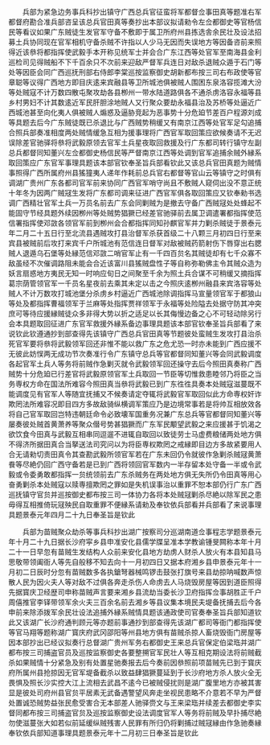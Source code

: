 <!-- { "loadSidebar": true } -->
　　兵部为紧急边务事兵科抄出镇守广西总兵官征蛮将军都督佥事田真等题准右军都督府勘合准兵部咨呈该总兵官田真等奏抄出本部议拟请勑令左佥都御史等官杨信民等看议如果广东贼徒生发官军守备不敷即于属卫所府州县拣选舎余民壮及设法招募土兵协同现在官军相机守备杀贼不许指以人少马无因而失误地方等因备咨前来照得近该叅将都指挥使武毅手本开称见统军士并会合广东江西等处官军至南海县金利巡检司见得贼船不下千百余只不次前来迎敌严督军兵连日对敌杀退贼众遁于石门等处等因臣会同广西巡抚刑部右侍郎李棠巡按监察御史胡新都布按三司右布政使等官章聪等议得广西地方即目庆逺来宾融县等卫所城池俱被贼人围困东泉洛容揽滩大汾等处贼寇不计万数四散屯聚攻劫各县栁州一带水陆道路俱各不通杀虏洛容永福等县乡村男妇不计其数逺近军民肝胆涂地贼人又行聚众要劫永福县治及苏桥等处逼近广西城池甚至向化夷人俱被贼人煽惑及逼胁竞起为恶事势十分危廹节差百户程源刘成等具题去后今广东贼徒既已杀退比与广西贼势稍缓又有南京江西等处官军足勾追捕合照兵部奏准相度两处贼情缓急互相为援事理将广西官军取回策应欲候奏请不无迟误除差官驰驿将叅将武毅原领去官军土兵星夜取回救援及行广东都司转行镇守左副总兵都督同知董兴左佥都御史杨信民等严督南京江西等处调到官军追捕余贼外縁系取回策应广东官军事理具题该本部官钦奉圣旨兵部看钦此又该总兵官田真题为贼情事照得广西所属府州县猺獞夷人递年作耗前总兵官右都督等官山云等镇守之时俱有调湖广贵州广东各都司官军前来协同广西官军哨守尚且不敷贼人窥伺出没不意正统十年冬为因两广贼冦生发将广东都司调来征进广西官军俱各取回策应又钦奉勑书选调广西精壮官军土兵一万员名前去广东会同剿贼为是撤去守备广西贼冦处处蜂起不能固守节经具题外续因栁州等处贼势猖獗已经差官驰驿前去属卫调遣署都指挥使范信署指挥使邓敳各领官军前到栁州会合都指挥同知孙麒官军并力剿杀贼徒于景泰元年二月二十五日行至北流县遇贼攻打县治督军杀获首级二十八颗三月初四日行至来宾县被贼前后攻打来宾千户所城池有范信连日督军对敌被贼药箭射伤下唇穿出右腮贼人退遁乌石堡等处縁范信邓敳二哨官军止有一千四百贠名其贼徒却有七千众寡不敌虽经不次催调路阻未能会合近该富川县猺贼盘性子等自称弥勒佛主令其贼众造为妖言扇惑地方夷民无知一时响应旬日之间聚至千余为照土兵合谋不可稍缓又摘指挥葛宗荫管领官军一千员名星夜前去乘其未定以击之今照庆逺栁州融县来宾洛容等处贼人不计万数攻打城池堡分杀虏乡村逼近广西城池除调指挥马宣量领官军于都狼山等处及都指挥曹福领军于兰麻等处指挥贾祥领军于永福等处险隘去处据守防其冲突庶可等待应援縁贼徒众多非得大势以折之适足以长其侮慢边备之心不可轻动除另行会本具题取回征进广东官军救援外縁系备边事理具题该本部官钦奉圣旨兵部看了来说钦此钦遵通抄到部查得先该镇守广西总兵官田真等节题彼处蛮贼生发攻打县治杀死官军要将叅将武毅领军回还非惟不能以救广东之危尤恐一时亦未能到广西应援不无彼此妨悮两无成功节次奏准行令广东镇守总兵等官都督同知董兴等会同武毅调度各起官军土兵人等务将前贼作急剿灭就令武毅领军回还操守去后今照田真奏称广西贼势十分危廹已行差官将武毅原领官军土兵取回一节臣等切惟救患睦邻乃将臣之当务専权方命在国法所难容今照田真当叅将武毅已到广东徃徃具奏本处贼寇滋蔓既不能调度见有官军人等随宜抚捕又不候奏请定夺辄将武毅官军取回似此方命専权奸诈欺罔法所难容况即目四方多故敌骑纵横调军策应乃是边境常事若是将帅互相放效各将自己官军取回岂特违朝廷命令必致壊军国重务况兼广东总兵等官都督同知董兴等屡奏彼处贼首黄萧养等聚众僣号势甚猖獗而广东军民颙望武毅之来应援甚于饥渴之欲饮食今田真与武毅互相串同逗遛不进辄自取回以致徒劳士马虚费粮储两处地方俱不得济所据田真合当拏送法司究问以为将臣専权欺罔之戒縁即目边方多故紧要用人合无请勑切责田真令其查勘武毅所领官军若在广东未回仍令就彼作急剿杀贼冦黄萧飬等尽絶仍回广西守备若是已到广西将领回官军数内一半存留本处守备一半或令武毅或令委勇敢都指挥一贠统领前去广东杀贼务在两处地方俱无失所仍令田真等用心奋勇剿杀本处贼寇以赎専擅欺罔之罪如是失机误事治以重罪不恕本部仍行广东广西巡抚镇守官贠并巡按御史都布按三司一体协力各将本处贼冦剿杀尽絶以除军民之患毋得互相推倚玩冦殃民自取重罪不便縁系请勑及奉钦依兵部看并兵部看了来说事理具题景泰元年四月二十九日奉圣旨是钦此

　　兵部为苗贼聚众劫杀等事兵科抄出湖广按察司分巡湖南道佥事程志学题景泰元年十月二十九日据长沙府寜乡县申准安化县儒学牒呈准本学教谕锺旻闗称本年十月二十一日早忽有苗贼生发结构人众前来安化县地方劫虏人财杀人放火有本县知县马思敬带领阖衙人等先自般移不知去向十一月初四日又据本府湘乡县申景泰元年十一月初二日辰时分忽有苗贼数多各执鎗弩器械鸣锣击鼓张打旗号来县劫掠呐喊数声惊散人民为因火夫人等对敌不过俱各奔走杀伤人命虏去人马烧毁房屋等因到道臣照得先据寳庆卫经歴司申称苗贼声言要来湘乡县流劫当委长沙卫府指挥佥事胡胜正千户周僖推官李铎带领军余火夫三百余名前去湘乡等县议集本境民夫堤备抚捕去后今各申前来除添拨军余民壮设法追捕外縁系贼情具题该通政使司官奏奉圣旨兵部知道钦此又该湖广长沙府通判顾元等亦题前事通抄到部查得先该湖广都司等衙门都指挥使等官马翔等题称湖广寳庆府武冈邵阳等州县地方俱有苗贼杀掠人畜烧毁衙门房屋等因本部抄出已经议拟奏行总督湖广贵州军务右都御史王来总兵官保定伯梁珤并湖广都布按三司捕盗官员及巡按监察御史各要整搠官军民壮人等互相克期设法将前贼截杀如果贼情十分紧急及别有处置星驰奏报去后今奏前因叅照前项苗贼先已到于寳庆府所属州县抢掠因无官军堤备截杀以致益肆猖獗蔓延到于长沙府地方杀人放火全无畏惧及照长沙实控大江上流相去武昌不逺今已被贼侵扰则是湖广腹里地方亦被其害显是彼处司府州县官贠平居素无武备遇警望风奔走坐视民患略不介意若不早为严督处置诚恐贼势益张民愈受害合无本部差人驰驿赍文与王来梁珤并续差去都御史李实督同都布按三司捕盗官贠及巡按监察御史设法调度官军人等务将前贼及早扑捕尽絶勿使滋蔓张大如若似前延缓纵贼残害人民罪有所归仍将剿捕过贼冦縁由作急驰奏縁奉钦依兵部知道事理具题景泰元年十二月初三日奉圣旨是钦此

